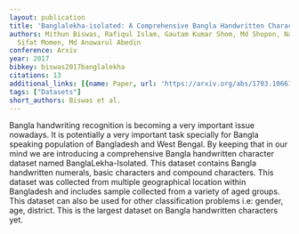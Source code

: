 ```yaml
---
layout: publication
title: 'Banglalekha-isolated: A Comprehensive Bangla Handwritten Character Dataset'
authors: Mithun Biswas, Rafiqul Islam, Gautam Kumar Shom, Md Shopon, Nabeel Mohammed,
  Sifat Momen, Md Anowarul Abedin
conference: Arxiv
year: 2017
bibkey: biswas2017banglalekha
citations: 13
additional_links: [{name: Paper, url: 'https://arxiv.org/abs/1703.10661'}]
tags: ["Datasets"]
short_authors: Biswas et al.
---
```

Bangla handwriting recognition is becoming a very important issue nowadays.
It is potentially a very important task specially for Bangla speaking
population of Bangladesh and West Bengal. By keeping that in our mind we are
introducing a comprehensive Bangla handwritten character dataset named
BanglaLekha-Isolated. This dataset contains Bangla handwritten numerals, basic
characters and compound characters. This dataset was collected from multiple
geographical location within Bangladesh and includes sample collected from a
variety of aged groups. This dataset can also be used for other classification
problems i.e: gender, age, district. This is the largest dataset on Bangla
handwritten characters yet.